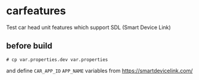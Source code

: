 # carfeatures

Test car head unit features which support SDL (Smart Device Link)

## before build

```
# cp var.properties.dev var.properties
```

and define `CAR_APP_ID` `APP_NAME` variables from https://smartdevicelink.com/